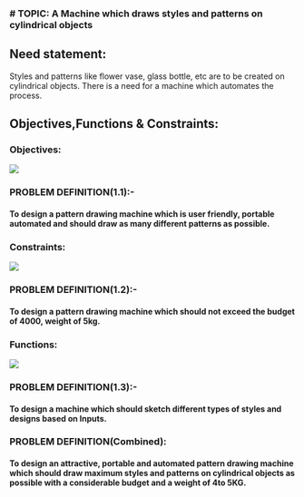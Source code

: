 ### # TOPIC:  A Machine which draws styles and patterns on cylindrical objects
## Need statement:
Styles and patterns like flower vase, glass bottle, etc are to be created on cylindrical objects. There is a need for a machine which automates the process.
## Objectives,Functions & Constraints:
### Objectives:
![](https://user-images.githubusercontent.com/42512399/49540766-e4426580-f8f6-11e8-85bb-f6320479b3af.JPG)
### PROBLEM DEFINITION(1.1):-
#### To design a pattern drawing machine which is user friendly, portable automated and should draw as many different patterns as possible.
### Constraints:
![](https://user-images.githubusercontent.com/42512399/49540975-6763bb80-f8f7-11e8-9ab5-3644f411cd34.JPG)
### PROBLEM DEFINITION(1.2):-
#### To design a pattern drawing machine which should not exceed the budget of 4000, weight of 5kg.
### Functions:
![](https://user-images.githubusercontent.com/42512399/49541033-8d895b80-f8f7-11e8-8a4d-cad1f4f01aed.JPG)
### PROBLEM DEFINITION(1.3):-
#### To design a machine which should sketch different types of styles and designs based on Inputs.
### PROBLEM DEFINITION(Combined):
#### To design an attractive, portable and automated pattern drawing machine which should draw maximum styles and patterns on cylindrical objects as possible with a considerable budget and a weight of 4to 5KG.
